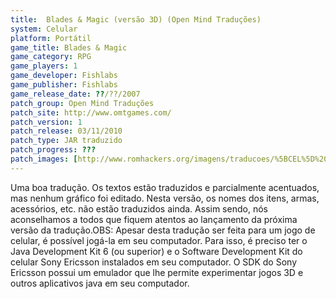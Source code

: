 ```yaml
---
title:  Blades & Magic (versão 3D) (Open Mind Traduções)
system: Celular
platform: Portátil
game_title: Blades & Magic
game_category: RPG
game_players: 1
game_developer: Fishlabs
game_publisher: Fishlabs
game_release_date: ??/??/2007
patch_group: Open Mind Traduções
patch_site: http://www.omtgames.com/
patch_version: 1
patch_release: 03/11/2010
patch_type: JAR traduzido
patch_progress: ???
patch_images: [http://www.romhackers.org/imagens/traducoes/%5BCEL%5D%20Blades%20&%20Magic%20-%20Open%20Mind%20Tradu%C3%A7%C3%B5es%20-%204.png,http://www.romhackers.org/imagens/traducoes/%5BCEL%5D%20Blades%20&%20Magic%20-%20Open%20Mind%20Tradu%C3%A7%C3%B5es%20-%205.png,http://www.romhackers.org/imagens/traducoes/%5BCEL%5D%20Blades%20&%20Magic%20-%20Open%20Mind%20Tradu%C3%A7%C3%B5es%20-%206.png]
---
```

Uma boa tradução. Os textos estão traduzidos e parcialmente acentuados, mas nenhum gráfico foi editado. Nesta versão, os nomes dos itens, armas, acessórios, etc. não estão traduzidos ainda. Assim sendo, nós aconselhamos a todos que fiquem atentos ao lançamento da próxima versão da tradução.OBS: Apesar desta tradução ser feita para um jogo de celular, é possível jogá-la em seu computador. Para isso, é preciso ter o Java Development Kit 6 (ou superior) e o Software Development Kit do celular Sony Ericsson instalados em seu computador. O SDK do Sony Ericsson possui um emulador que lhe permite experimentar jogos 3D e outros aplicativos java em seu computador.